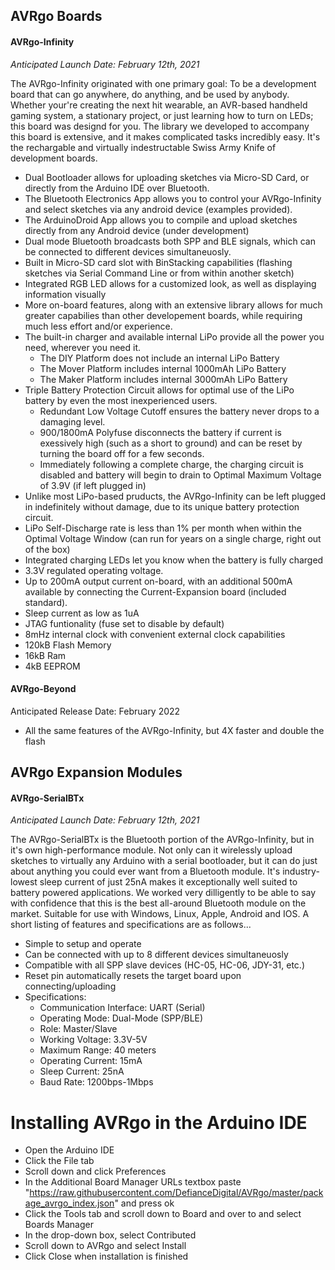 ## AVRgo Boards
#### AVRgo-Infinity
*Anticipated Launch Date: February 12th, 2021*

The AVRgo-Infinity originated with one primary goal: To be a development board that can go anywhere, do anything, and be used by anybody. Whether your're creating the next hit wearable, an AVR-based handheld gaming system, a stationary project, or just learning how to turn on LEDs; this board was designd for you. The library we developed to accompany this board is extensive, and it makes complicated tasks incredibly easy. It's the rechargable and virtually indestructable Swiss Army Knife of development boards.
- Dual Bootloader allows for uploading sketches via Micro-SD Card, or directly from the Arduino IDE over Bluetooth.
- The Bluetooth Electronics App allows you to control your AVRgo-Infinity and select sketches via any android device (examples provided).
- The ArduinoDroid App allows you to compile and upload sketches directly from any Android device (under development)
- Dual mode Bluetooth broadcasts both SPP and BLE signals, which can be connected to different devices simultaneuosly.
- Built in Micro-SD card slot with BinStacking capabilities (flashing sketches via Serial Command Line or from within another sketch)
- Integrated RGB LED allows for a customized look, as well as displaying information visually
- More on-board features, along with an extensive library allows for much greater capabilies than other developement boards, while requiring much less effort and/or experience.
- The built-in charger and available internal LiPo provide all the power you need, wherever you need it.
  - The DIY Platform does not include an internal LiPo Battery
  - The Mover Platform includes internal 1000mAh LiPo Battery
  - The Maker Platform includes internal 3000mAh LiPo Battery
- Triple Battery Protection Circuit allows for optimal use of the LiPo battery by even the most inexperienced users.
  - Redundant Low Voltage Cutoff ensures the battery never drops to a damaging level.
  - 900/1800mA Polyfuse disconnects the battery if current is exessively high (such as a short to ground) and can be reset by turning the board off for a few seconds.
  - Immediately following a complete charge, the charging circuit is disabled and battery will begin to drain to Optimal Maximum Voltage of 3.9V (if left plugged in)
- Unlike most LiPo-based pruducts, the AVRgo-Infinity can be left plugged in indefinitely without damage, due to its unique battery protection circuit.
- LiPo Self-Discharge rate is less than 1% per month when within the Optimal Voltage Window (can run for years on a single charge, right out of the box)
- Integrated charging LEDs let you know when the battery is fully charged
- 3.3V regulated operating voltage.
- Up to 200mA output current on-board, with an additional 500mA available by connecting the Current-Expansion board (included standard).
- Sleep current as low as 1uA
- JTAG funtionality (fuse set to disable by default)
- 8mHz internal clock with convenient external clock capabilities
- 120kB Flash Memory
- 16kB Ram
- 4kB EEPROM

#### AVRgo-Beyond
Anticipated Release Date: February 2022
- All the same features of the AVRgo-Infinity, but 4X faster and double the flash

## AVRgo Expansion Modules
#### AVRgo-SerialBTx
*Anticipated Launch Date: February 12th, 2021*

The AVRgo-SerialBTx is the Bluetooth portion of the AVRgo-Infinity, but in it's own high-performance module. Not only can it wirelessly upload sketches to virtually any Arduino with a serial bootloader, but it can do just about anything you could ever want from a Bluetooth module. It's industry-lowest sleep current of just 25nA makes it exceptionally well suited to battery powered applications. We worked very dilligently to be able to say with confidence that this is the best all-around Bluetooth module on the market. Suitable for use with Windows, Linux, Apple, Android and IOS. A short listing of features and specifications are as follows...
- Simple to setup and operate
- Can be connected with up to 8 different devices simultaneuosly
- Compatible with all SPP slave devices (HC-05, HC-06, JDY-31, etc.)
- Reset pin automatically resets the target board upon connecting/uploading
- Specifications:
  - Communication Interface: UART (Serial)
  - Operating Mode: Dual-Mode (SPP/BLE)
  - Role: Master/Slave
  - Working Voltage: 3.3V-5V
  - Maximum Range: 40 meters
  - Operating Current: 15mA
  - Sleep Current: 25nA
  - Baud Rate: 1200bps-1Mbps

# Installing AVRgo in the Arduino IDE
- Open the Arduino IDE
- Click the File tab
- Scroll down and click Preferences
- In the Additional Board Manager URLs textbox paste "https://raw.githubusercontent.com/DefianceDigital/AVRgo/master/package_avrgo_index.json" and press ok
- Click the Tools tab and scroll down to Board and over to and select Boards Manager
- In the drop-down box, select Contributed
- Scroll down to AVRgo and select Install
- Click Close when installation is finished
